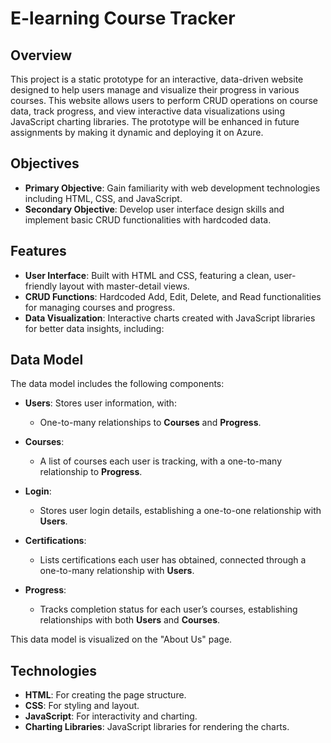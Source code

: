 # E-learning Course Tracker

## Overview

This project is a static prototype for an interactive, data-driven website designed to help users manage and visualize their progress in various courses. This website allows users to perform CRUD operations on course data, track progress, and view interactive data visualizations using JavaScript charting libraries. The prototype will be enhanced in future assignments by making it dynamic and deploying it on Azure.

## Objectives

- **Primary Objective**: Gain familiarity with web development technologies including HTML, CSS, and JavaScript.
- **Secondary Objective**: Develop user interface design skills and implement basic CRUD functionalities with hardcoded data.

## Features

- **User Interface**: Built with HTML and CSS, featuring a clean, user-friendly layout with master-detail views.
- **CRUD Functions**: Hardcoded Add, Edit, Delete, and Read functionalities for managing courses and progress.
- **Data Visualization**: Interactive charts created with JavaScript libraries for better data insights, including:


## Data Model

The data model includes the following components:

- **Users**: Stores user information, with:
  - One-to-many relationships to **Courses** and **Progress**.
  
- **Courses**: 
  - A list of courses each user is tracking, with a one-to-many relationship to **Progress**.
  
- **Login**:
  - Stores user login details, establishing a one-to-one relationship with **Users**.

- **Certifications**:
  - Lists certifications each user has obtained, connected through a one-to-many relationship with **Users**.

- **Progress**:
  - Tracks completion status for each user’s courses, establishing relationships with both **Users** and **Courses**.

This data model is visualized on the "About Us" page.

## Technologies

- **HTML**: For creating the page structure.
- **CSS**: For styling and layout.
- **JavaScript**: For interactivity and charting.
- **Charting Libraries**: JavaScript libraries for rendering the charts.

